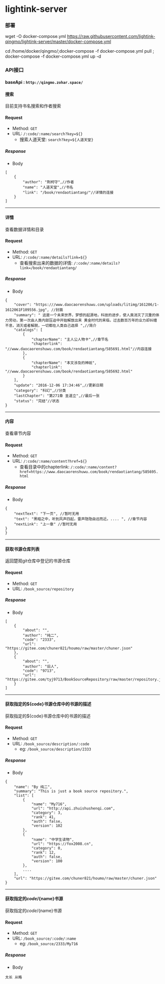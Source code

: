 # lightink-server

### 部署

wget -O docker-compose.yml https://raw.githubusercontent.com/lightink-qingmo/lightink-server/master/docker-compose.yml


cd /home/docker/qingmo/;docker-compose -f docker-compose.yml pull ; docker-compose -f docker-compose.yml up -d


### API接口

#### baseApi : `http://qingmo.zohar.space/`

#### 搜索

目前支持书名搜索和作者搜索

#### Request

- Method: `GET`
- URL:  ```/:code/:name/search?key=${}```
    - 搜索人道天堂:  ```search?key=${人道天堂}```


##### Response
- Body
```
[
    {
        "author": "荆柯守",//作者
        "name": "人道天堂",//书名
        "link": "/book/rendaotiantang/"//详情的连接
    }
]
```
- - -


#### 详情

查看数据详情和目录

#### Request

- Method: `GET`
- URL:  ```/:code/:name/details?link=${}```
    - 查看搜索出来的数据的详情:  ```/:code/:name/details?link=/book/rendaotiantang/```


##### Response
- Body
```
{
    "cover": "https:///www.daocaorenshuwu.com/uploads/litimg/161206/1-1612061F109556.jpg", //封面
    "summary": " 这是一个未来世界，梦想的起源地，科技的进步，使人类消灭了沉重的体力劳动，第一次由人类内部压迫中开始解放出来 黄金时代的来临，过去数百万年的业力却纠缠不息，消灭或者解脱，一切都在人类自己选择 ",//简介
    "catalogs": [
        {
            "chapterName": "主人公人物卡",//章节名
            "chapterlink": "//www.daocaorenshuwu.com/book/rendaotiantang/585691.html"//内容连接
        },
        {
            "chapterName": "本文涉及的神祇",
            "chapterlink": "//www.daocaorenshuwu.com/book/rendaotiantang/585692.html"
        }
    ],
    "update": "2016-12-06 17:34:46",//更新日期
    "category": "科幻",//分类
    "lastChapter": "第271章 圣道立",//最后一张
    "status": "完结"//状态
}
```

- - -

#### 内容

查看章节内容

#### Request

- Method: `GET`
- URL:  ```/:code/:name/content?href=${}```
    - 查看目录中的chapterlink:  ```/:code/:name/content?href=https://www.daocaorenshuwu.com/book/rendaotiantang/585695.html```


##### Response
- Body
```
{
    "nextText": "下一页", //暂时无用
    "text": "黑暗之中，听到风声四起，雷声隐隐由远而近。.... ", //章节内容
    "nextLink": "上一章" //暂时无用
}
}
```

- - -

#### 获取书源仓库列表

返回楚观git仓库中登记的书源仓库

#### Request

- Method: `GET`
- URL:  ```/book_source/repository```


##### Response
- Body
```
[
    {
        "about": "",
        "author": "纯二",
        "code": "2333",
        "url": "https://gitee.com/chuner821/houmo/raw/master/chuner.json"
    },
    {
        "about": "",
        "author": "旧人",
        "code": "9713",
        "url": "https://gitee.com/tyj9713/BookSourceRepository/raw/master/repository.json"
    }
]
```

- - -

#### 获取指定的${code}书源仓库中的书源的描述

获取指定的${code}书源仓库中的书源的描述

#### Request

- Method: `GET`
- URL:  ```/book_source/description/:code```
    - eg:  ```/book_source/description/2333```


##### Response
- Body
```
{
    "name": "By 纯二",
    "summary": "This is just a book source repository.",
    "list": [
        {
            "name": "My716",
            "url": "http://api.zhuishushenqi.com",
            "category": 3,
            "rank": 41,
            "auth": false,
            "version": 102
        },
        {
            "name": "中学生读物",
            "url": "https://fox2008.cn",
            "category": 0,
            "rank": 12,
            "auth": false,
            "version": 100
        },
        ....
    ],
    "url": "https://gitee.com/chuner821/houmo/raw/master/chuner.json"
}
```

- - -

#### 获取指定的${code}/${name}书源

获取指定的${code}/${name}书源

#### Request

- Method: `GET`
- URL:  ```/book_source/:code/:name```
    - eg:  ```/book_source/2333/My716```


##### Response
- Body
```
太长 从略
```
